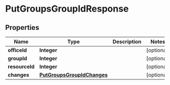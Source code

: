 # PutGroupsGroupIdResponse

## Properties
Name | Type | Description | Notes
------------ | ------------- | ------------- | -------------
**officeId** | **Integer** |  |  [optional]
**groupId** | **Integer** |  |  [optional]
**resourceId** | **Integer** |  |  [optional]
**changes** | [**PutGroupsGroupIdChanges**](PutGroupsGroupIdChanges.md) |  |  [optional]

